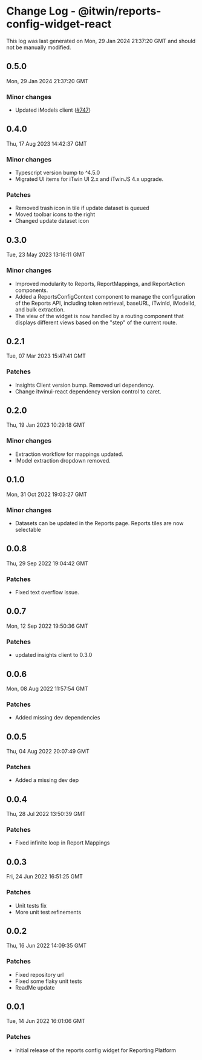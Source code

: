 # Change Log - @itwin/reports-config-widget-react

This log was last generated on Mon, 29 Jan 2024 21:37:20 GMT and should not be manually modified.

<!-- Start content -->

## 0.5.0

Mon, 29 Jan 2024 21:37:20 GMT

### Minor changes

- Updated iModels client ([#747](https://github.com/iTwin/viewer-components-react/pull/747))

## 0.4.0

Thu, 17 Aug 2023 14:42:37 GMT

### Minor changes

- Typescript version bump to ^4.5.0
- Migrated UI items for iTwin UI 2.x and iTwinJS 4.x upgrade.

### Patches

- Removed trash icon in tile if update dataset is queued
- Moved toolbar icons to the right
- Changed update dataset icon

## 0.3.0

Tue, 23 May 2023 13:16:11 GMT

### Minor changes

- Improved modularity to Reports, ReportMappings, and ReportAction components.
- Added a ReportsConfigContext component to manage the configuration of the Reports API, including token retrieval, baseURL, iTwinId, iModelId, and bulk extraction.
- The view of the widget is now handled by a routing component that displays different views based on the "step" of the current route.

## 0.2.1

Tue, 07 Mar 2023 15:47:41 GMT

### Patches

- Insights Client version bump. Removed url dependency.
- Change itwinui-react dependency version control to caret.

## 0.2.0

Thu, 19 Jan 2023 10:29:18 GMT

### Minor changes

- Extraction workflow for mappings updated.
- IModel extraction dropdown removed.

## 0.1.0

Mon, 31 Oct 2022 19:03:27 GMT

### Minor changes

- Datasets can be updated in the Reports page. Reports tiles are now selectable

## 0.0.8

Thu, 29 Sep 2022 19:04:42 GMT

### Patches

- Fixed text overflow issue.

## 0.0.7

Mon, 12 Sep 2022 19:50:36 GMT

### Patches

- updated insights client to 0.3.0

## 0.0.6

Mon, 08 Aug 2022 11:57:54 GMT

### Patches

- Added missing dev dependencies

## 0.0.5

Thu, 04 Aug 2022 20:07:49 GMT

### Patches

- Added a missing dev dep

## 0.0.4

Thu, 28 Jul 2022 13:50:39 GMT

### Patches

- Fixed infinite loop in Report Mappings

## 0.0.3

Fri, 24 Jun 2022 16:51:25 GMT

### Patches

- Unit tests fix
- More unit test refinements

## 0.0.2

Thu, 16 Jun 2022 14:09:35 GMT

### Patches

- Fixed repository url
- Fixed some flaky unit tests
- ReadMe update

## 0.0.1

Tue, 14 Jun 2022 16:01:06 GMT

### Patches

- Initial release of the reports config widget for Reporting Platform
